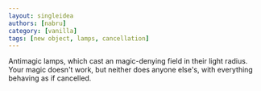 ```yaml
---
layout: singleidea
authors: [nabru]
category: [vanilla]
tags: [new object, lamps, cancellation]
---
```

Antimagic lamps, which cast an magic-denying field in their light radius. Your
magic doesn't work, but neither does anyone else's, with everything behaving as
if cancelled.
